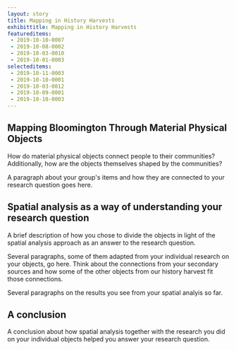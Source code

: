 ```yaml
---
layout: story
title: Mapping in History Harvests
exhibittitle: Mapping in History Harvests
featureditems:
 - 2019-10-10-0007
 - 2019-10-08-0002
 - 2019-10-03-0010
 - 2019-10-01-0003
selecteditems:
 - 2019-10-11-0003
 - 2019-10-10-0001
 - 2019-10-03-0012
 - 2019-10-09-0001
 - 2019-10-10-0003
---
```

 
## Mapping Bloomington Through Material Physical Objects

How do material physical objects connect people to their communities? Additionally, how are the objects themselves shaped by the communities? 

A paragraph about your group's items and how they are connected to your research question goes here.

## Spatial analysis as a way of understanding your research question

A brief description of how you chose to divide the objects in light of the spatial analysis approach as an answer to the research question.

Several paragraphs, some of them adapted from your individual research on your objects, go here. Think about the connections from your secondary sources and how some of the other objects from our history harvest fit those connections.

Several paragraphs on the results you see from your spatial analyis so far.

## A conclusion

A conclusion about how spatial analysis together with the research you did on your individual objects helped you answer your research question.


